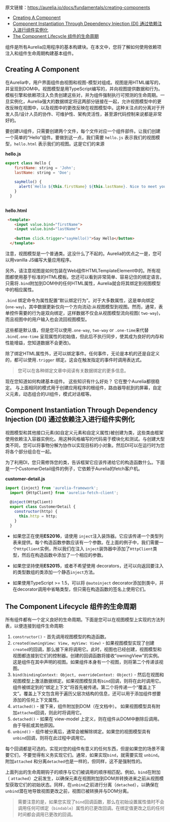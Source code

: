 原文链接：https://aurelia.io/docs/fundamentals/creating-components

* [Creating A Component](#creating-a-component)
* [Component Instantiation Through Dependency Injection (DI) 通过依赖注入进行组件实例化](#component-instantiation-through-dependency-injection-di-%E9%80%9A%E8%BF%87%E4%BE%9D%E8%B5%96%E6%B3%A8%E5%85%A5%E8%BF%9B%E8%A1%8C%E7%BB%84%E4%BB%B6%E5%AE%9E%E4%BE%8B%E5%8C%96)
* [The Component Lifecycle 组件的生命周期](#the-component-lifecycle-%E7%BB%84%E4%BB%B6%E7%9A%84%E7%94%9F%E5%91%BD%E5%91%A8%E6%9C%9F)

组件是所有Aurelia应用程序的基本构建块。在本文中，您将了解如何使用依赖项注入和组件生命周期构建基本组件。

## Creating A Component

在Aurelia中，用户界面组件由视图和视图-模型对组成。视图是用HTML编写的，并呈现到DOM中。视图模型是用TypeScript编写的，并向视图提供数据和行为。模板引擎和依赖项注入负责创建这些对，并为组件强制执行可预测的生命周期。一旦实例化，Aurelia强大的数据绑定将这两部分链接在一起，允许视图模型中的更改反映在视图中，以及视图中的更改反映在视图模型中。这种关注点的分离对于开发人员/设计人员的协作、可维护性、架构灵活性，甚至源代码控制来说都是非常好的。

要创建UI组件，只需要创建两个文件，每个文件对应一个组件部件。让我们创建一个简单的“Hello”组件。要做到这一点，我们需要 `hello.js` 表示我们的视图模型，`hello.html` 表示我们的视图。这是它们的来源

**hello.js**
 

``` javascript
export class Hello {
    firstName: string = 'John';
    lastName: string = 'Doe';
  
    sayHello() {
      alert(`Hello ${this.firstName} ${this.lastName}. Nice to meet you.`);
    }
  }
  
```
**hello.html**

``` html
 <template>
    <input value.bind="firstName">
    <input value.bind="lastName">
  
    <button click.trigger="sayHello()">Say Hello</button>
  </template>
```

注意，视图模型是一个普通类。这没什么了不起的。Aurelia的优点之一是，您可以用vanilla JS编写大量应用程序。

另外，请注意视图是如何包装在Web组件HTMLTemplateElement中的。所有视图都使用基于标准的HTML模板。您还可以看到非常简单、容易记住的绑定语言。只需将`.bind`附加到DOM中的任何HTML属性，Aurelia就会将其绑定到视图模型中的相应属性。

`.bind` 绑定命令为属性配置“默认绑定行为”。对于大多数属性，这是单向绑定(`one-way`)，其中数据更新仅向一个方向流动:从视图模型到视图。然而，通常，表单控件需要的行为是双向绑定，这样数据不仅会从视图模型流向视图( `two-way`)，而且视图中的用户输入也会流回视图模型。

这些都是默认值，但是您可以使用`.one-way`, `two-way` or `.one-time`来代替 `.bind`(`.one-time` 呈现属性的初始值，但此后不执行同步，使其成为良好的内存和性能增益，您知道数据不会更改)。

除了绑定HTML属性外，还可以绑定事件。任何事件，无论是本机的还是自定义的，都可以使用`.trigger` 绑定。这会在触发指定的事件时调用表达式。

>您可以在各种绑定文章中阅读有关数据绑定的更多信息。

现在您知道如何构建基本组件。 这些知识有什么好处？ 它在整个Aurelia都很稳定。 与上面相同的模式用于创建应用程序的根组件，路由器导航到的屏幕，自定义元素，动态组合的UI组件，模式对话框等。

## Component Instantiation Through Dependency Injection (DI) 通过依赖注入进行组件实例化

视图模型和其他接口元素(如自定义元素和自定义属性)被创建为类，这些类由框架使用依赖注入容器实例化。用这种风格编写的代码易于模块化和测试。与创建大型类不同，您可以将事物分解为协作以实现目标的小对象。然后DI可以在运行时为您将各个部分组合在一起。

为了利用DI，您只需修饰您的类，告诉框架它应该传递给它的构造函数什么。下面是一个CustomerDetail组件的例子，它依赖于Aurelia的fetch客户机。

**customer-detail.js**
 

``` javascript
import {inject} from 'aurelia-framework';
  import {HttpClient} from 'aurelia-fetch-client';
  
  @inject(HttpClient)
  export class CustomerDetail {
    constructor(http) {
      this.http = http;
    }
  }  
```


*   如果您正在使用**ES2016**，请使用 `inject`注入装饰器。它应该传递一个类型列表来提供。每个构造函数参数应该有一个参数。在上面的例子中，我们需要一个`HttpClient`实例，所以我们在注入 `inject`装饰器中添加了`HttpClient`类型，然后在构造函数中添加了一个相应的参数。

*   如果您坚持使用**ES2015**，或者不希望使用 decorators，还可以向返回要注入的类型数组的类添加一个静态`inject`方法。

*   如果使用TypeScript >= 1.5，可以将 `@autoinject`  decorator添加到类中，并在decorator调用中省略类型，但只需在构造函数的签名上使用它们。



## The Component Lifecycle 组件的生命周期

所有组件都有一个定义良好的生命周期。下面是您可以在视图模型上实现的方法列表，以便连接到组件生命周期:

1.  `constructor()` - 首先调用视图模型的构造函数。
2.  `created(owningView: View, myView: View)` - 如果视图模型实现了创建 `created`的回调，那么接下来将调用它。此时，视图也已经创建，视图模型和视图都连接到它们的控制器。创建的回调函数将接收“owningView”的实例。这是组件在其中声明的视图。如果组件本身有一个视图，则将第二个传递该视图。
3.  `bind(bindingContext: Object, overrideContext: Object)` - 然后在视图和视图模型上激活数据绑定。如果视图模型具有`bind`回调，则将在此时调用它。组件被绑定到的“绑定上下文”将首先被传递。第二个将传递一个“覆盖上下文”。覆盖上下文包含用于遍历父层次结构的信息，还可以用于添加组件想要添加的任何上下文属性。
4.  `attached()` - 接下来，组件附加到DOM（在文档中）。 如果视图模型具有附加`attached`回调，则此时将调用它。
5.  `detached()` - 如果在 view-model 上定义，则在组件从DOM中删除后调用。由于导航或其他原因。
6.  `unbind()` - 组件被分离后，通常会被解除绑定。如果您的视图模型具有 `unbind`回调，则将在此过程中调用它。

每个回调都是可选的。实现对您的组件有意义的任何东西，但是如果您的场景不需要它们，不要觉得有义务实现它们。通常，如果实现`bind`，就需要实现 `unbind`。附加`attached` 和分离`detached`也是一样的，但同样，这不是强制性的。

上面列出的生命周期钩子的顺序与它们被调用的顺序相匹配。例如，`bind`在附加（ `attached`）之前发生，以确保元素在视图附加到DOM并转换进来之前从视图模型获取它们的初始状态。同样，在`unbind`之前进行分离（`detached`），以确保在`unbind`潜在地导致视图更改之前，视图已被转换并与DOM分离。

>需要注意的是，如果您实现了`bind`回调函数，那么在初始设置属性值时不会调用任何可绑定（`bindable`）属性的已更改回调。在绑定值更改之后的任何时间都会调用已更改的回调。
